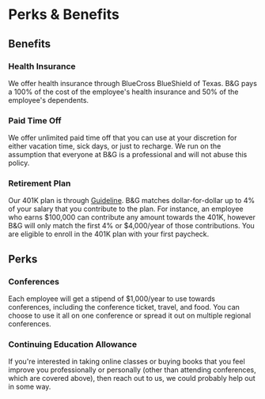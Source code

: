 # Perks & Benefits

## Benefits

### Health Insurance

We offer health insurance through BlueCross BlueShield of Texas.
B&G pays a 100% of the cost of the employee's health insurance and 50% of the employee's dependents.

### Paid Time Off

We offer unlimited paid time off that you can use at your discretion for either vacation time, sick days, or just to recharge. We run on the assumption that everyone at B&G is a professional and will not abuse this policy.

### Retirement Plan

Our 401K plan is through [Guideline](https://www.guideline.com). B&G matches dollar-for-dollar up to 4% of your salary that you contribute to the plan.  For instance, an employee who earns $100,000 can contribute any amount towards the 401K, however B&G will only match the first 4% or $4,000/year of those contributions. You are eligible to enroll in the 401K plan with your first paycheck.

## Perks

### Conferences

Each employee will get a stipend of $1,000/year to use towards conferences, including the conference ticket, travel, and food. You can choose to use it all on one conference or spread it out on multiple regional conferences.

### Continuing Education Allowance

If you're interested in taking online classes or buying books that you feel improve you professionally or personally (other than attending conferences, which are covered above), then reach out to us, we could probably help out in some way.
